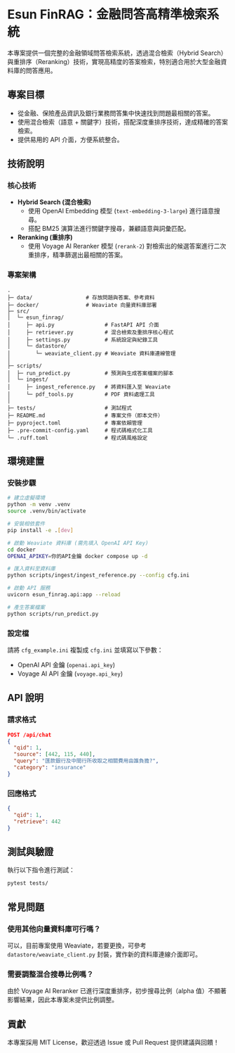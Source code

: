 # Esun FinRAG：金融問答高精準檢索系統

本專案提供一個完整的金融領域問答檢索系統，透過混合檢索（Hybrid Search）與重排序（Reranking）技術，實現高精度的答案檢索，特別適合用於大型金融資料庫的問答應用。

## 專案目標

- 從金融、保險產品資訊及銀行業務問答集中快速找到問題最相關的答案。
- 使用混合檢索（語意 + 關鍵字）技術，搭配深度重排序技術，達成精確的答案檢索。
- 提供易用的 API 介面，方便系統整合。

## 技術說明

### 核心技術

- **Hybrid Search (混合檢索)**
  - 使用 OpenAI Embedding 模型 (`text-embedding-3-large`) 進行語意搜尋。
  - 搭配 BM25 演算法進行關鍵字搜尋，兼顧語意與詞彙匹配。
- **Reranking (重排序)**
  - 使用 Voyage AI Reranker 模型 (`rerank-2`) 對檢索出的候選答案進行二次重排序，精準篩選出最相關的答案。

### 專案架構

```
.
├─ data/                 # 存放問題與答案、參考資料
├─ docker/               # Weaviate 向量資料庫部署
├─ src/
│  └─ esun_finrag/
│     ├─ api.py                # FastAPI API 介面
│     ├─ retriever.py          # 混合檢索及重排序核心程式
│     ├─ settings.py           # 系統設定與紀錄工具
│     └─ datastore/
│        └─ weaviate_client.py # Weaviate 資料庫連線管理
│
├─ scripts/
│  ├─ run_predict.py           # 預測與生成答案檔案的腳本
│  └─ ingest/
│     ├─ ingest_reference.py   # 將資料匯入至 Weaviate
│     └─ pdf_tools.py          # PDF 資料處理工具
│
├─ tests/                      # 測試程式
├─ README.md                   # 專案文件（即本文件）
├─ pyproject.toml              # 專案依賴管理
├─ .pre-commit-config.yaml     # 程式碼格式化工具
└─ .ruff.toml                  # 程式碼風格設定
```

## 環境建置

### 安裝步驟

```bash
# 建立虛擬環境
python -m venv .venv
source .venv/bin/activate

# 安裝相依套件
pip install -e .[dev]

# 啟動 Weaviate 資料庫 (需先填入 OpenAI API Key)
cd docker
OPENAI_APIKEY=你的API金鑰 docker compose up -d

# 匯入資料至資料庫
python scripts/ingest/ingest_reference.py --config cfg.ini

# 啟動 API 服務
uvicorn esun_finrag.api:app --reload

# 產生答案檔案
python scripts/run_predict.py
```

### 設定檔

請將 `cfg_example.ini` 複製成 `cfg.ini` 並填寫以下參數：

- OpenAI API 金鑰 (`openai.api_key`)
- Voyage AI API 金鑰 (`voyage.api_key`)

## API 說明

### 請求格式

```json
POST /api/chat
{
  "qid": 1,
  "source": [442, 115, 440],
  "query": "匯款銀行及中間行所收取之相關費用由誰負擔?",
  "category": "insurance"
}
```

### 回應格式

```json
{
  "qid": 1,
  "retrieve": 442
}
```

## 測試與驗證

執行以下指令進行測試：

```bash
pytest tests/
```

## 常見問題

### 使用其他向量資料庫可行嗎？

可以，目前專案使用 Weaviate，若要更換，可參考 `datastore/weaviate_client.py` 封裝，實作新的資料庫連線介面即可。

### 需要調整混合搜尋比例嗎？

由於 Voyage AI Reranker 已進行深度重排序，初步搜尋比例（alpha 值）不顯著影響結果，因此本專案未提供比例調整。

## 貢獻

本專案採用 MIT License，歡迎透過 Issue 或 Pull Request 提供建議與回饋！

